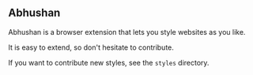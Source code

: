 ## Abhushan

Abhushan is a browser extension that lets you style websites as you like.

It is easy to extend, so don't hesitate to contribute. 

If you want to contribute new styles, see the `styles` directory.
